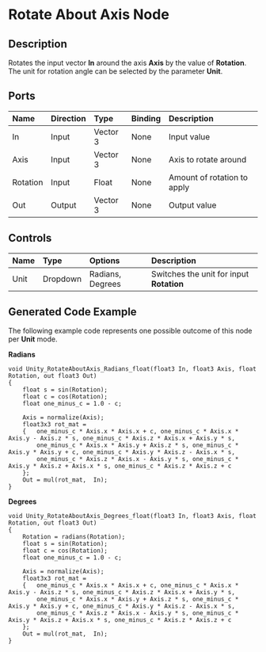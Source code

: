 # Rotate About Axis Node

## Description

Rotates the input vector **In** around the axis **Axis** by the value of **Rotation**. The unit for rotation angle can be selected by the parameter **Unit**.

## Ports

| Name        | Direction           | Type  | Binding | Description |
|:------------ |:-------------|:-----|:---|:---|
| In      | Input | Vector 3 | None | Input value |
| Axis      | Input | Vector 3 | None | Axis to rotate around |
| Rotation      | Input | Float    | None | Amount of rotation to apply |
| Out | Output      |    Vector 3 | None | Output value |

## Controls

| Name        | Type           | Options  | Description |
|:------------ |:-------------|:-----|:---|
| Unit      | Dropdown | Radians, Degrees | Switches the unit for input **Rotation** |

## Generated Code Example

The following example code represents one possible outcome of this node per **Unit** mode.

**Radians**

```
void Unity_RotateAboutAxis_Radians_float(float3 In, float3 Axis, float Rotation, out float3 Out)
{
    float s = sin(Rotation);
    float c = cos(Rotation);
    float one_minus_c = 1.0 - c;

    Axis = normalize(Axis);
    float3x3 rot_mat = 
    {   one_minus_c * Axis.x * Axis.x + c, one_minus_c * Axis.x * Axis.y - Axis.z * s, one_minus_c * Axis.z * Axis.x + Axis.y * s,
        one_minus_c * Axis.x * Axis.y + Axis.z * s, one_minus_c * Axis.y * Axis.y + c, one_minus_c * Axis.y * Axis.z - Axis.x * s,
        one_minus_c * Axis.z * Axis.x - Axis.y * s, one_minus_c * Axis.y * Axis.z + Axis.x * s, one_minus_c * Axis.z * Axis.z + c
    };
    Out = mul(rot_mat,  In);
}
```

**Degrees**

```
void Unity_RotateAboutAxis_Degrees_float(float3 In, float3 Axis, float Rotation, out float3 Out)
{
    Rotation = radians(Rotation);
    float s = sin(Rotation);
    float c = cos(Rotation);
    float one_minus_c = 1.0 - c;

    Axis = normalize(Axis);
    float3x3 rot_mat = 
    {   one_minus_c * Axis.x * Axis.x + c, one_minus_c * Axis.x * Axis.y - Axis.z * s, one_minus_c * Axis.z * Axis.x + Axis.y * s,
        one_minus_c * Axis.x * Axis.y + Axis.z * s, one_minus_c * Axis.y * Axis.y + c, one_minus_c * Axis.y * Axis.z - Axis.x * s,
        one_minus_c * Axis.z * Axis.x - Axis.y * s, one_minus_c * Axis.y * Axis.z + Axis.x * s, one_minus_c * Axis.z * Axis.z + c
    };
    Out = mul(rot_mat,  In);
}
```